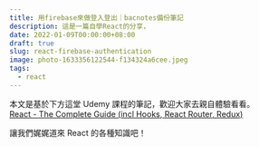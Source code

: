 ```yaml
---
title: 用firebase來做登入登出｜bacnotes備份筆記
description: 這是一篇自學React的分享，
date: 2022-01-09T00:00:00+08:00
draft: true
slug: react-firebase-authentication
image: photo-1633356122544-f134324a6cee.jpeg
tags:
  - react
---
```


本文是基於下方這堂 Udemy 課程的筆記，歡迎大家去親自體驗看看。  
[React - The Complete Guide (incl Hooks, React Router, Redux)](https://www.udemy.com/course/react-the-complete-guide-incl-redux/ 'React - The Complete Guide (incl Hooks, React Router, Redux')

讓我們娓娓道來 React 的各種知識吧！

